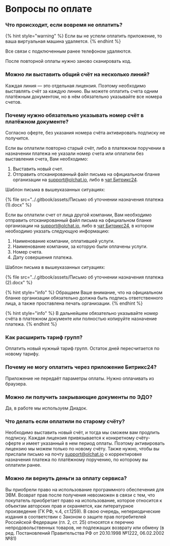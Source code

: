 # Вопросы по оплате

### Что происходит, если вовремя не оплатить?

{% hint style="warning" %}
Если вы не успели оплатить приложение, то ваша виртуальная машина удаляется.
{% endhint %}

Все связи с подключенным ранее телефоном удаляются.

После повторной оплаты нужно заново сканировать код.

### Можно ли выставить общий счёт на несколько линий?

Каждая линия — это отдельная лицензия. Поэтому необходимо выставлять счёт за каждую линию. Вы можете оплатить счета одним платёжным документом, но в нём обязательно указывайте все номера счетов.

### Почему нужно обязательно указывать номер счёт в платёжном документе?

Согласно оферте, без указания номера счёта активировать подписку не получится.

Если вы оплатили повторно старый счёт, либо в платежном поручении в назначении платежа не указали номер счета или оплатили без выставления счета, Вам необходимо:

1. Выставить новый счет.
2. Отправить отсканированный файл письма на официальном бланке организации на support@olchat.io, либо в [чат Битрикс24](https://auth2.bitrix24.net/oauth/select/?preset=im\&IM_DIALOG=networkLines7c380c91ab28dacab02d3af93fecdbf9).

Шаблон письма в вышеуказанных ситуациях:

{% file src="../.gitbook/assets/Письмо об уточнении назначения платежа (1).docx" %}

Если вы оплатили счет от лица другой компании, Вам необходимо отправить отсканированный файл письма на официальном бланке организации на support@olchat.io, либо в [чат Битрикс24](https://auth2.bitrix24.net/oauth/select/?preset=im\&IM_DIALOG=networkLines7c380c91ab28dacab02d3af93fecdbf9), в котором необходимо указать следующую информацию:

1. Наименование компании, оплатившей услуги.
2. Наименование компании, за которую были оплачены услуги.
3. Номер счета.
4. Дату совершения платежа.

Шаблон письма в вышеуказанных ситуациях:

{% file src="../.gitbook/assets/Письмо об уточнении назначения платежа (2).docx" %}

{% hint style="info" %}
Обращаем Ваше внимание, что на официальном бланке организации обязательно должна быть подпись ответственного лица, а также проставлена печать организации.
{% endhint %}

{% hint style="info" %}
В дальнейшем обязательно указывайте номер счёта в платежном документе или полностью копируйте назначение платежа.
{% endhint %}

### Как расширить тариф групп?

Оплатить новый нужный тариф групп. Остаток дней пересчитается по новому тарифу.

### Почему не могу оплатить через приложение Битрикс24?

Приложение не передаёт параметры оплаты. Нужно оплачивать из браузера.

### Можно ли получить закрывающие документы по ЭДО?

Да, в работе мы используем Диадок.

### Что делать если оплатили по старому счёту?

Необходимо выставить новый счёт, и тогда мы сможем вам продлить подписку. Каждая лицензия привязывается к конкретному счёту-оферте и имеет указанный в нем период оплаты. Поэтому активировать лицензию мы можем только по новому счёту. Также нужно, чтобы вы прислали письмо на почту support@olchat.io о корректировке назначения платежа по платёжному поручению, по которому вы оплатили ранее.

### Можно ли вернуть деньги за оплату сервиса?

Вы приобрели право на использование программного обеспечения для ЭВМ. Возврат прав после получения невозможен в связи с тем, что покупатель приобретает право на использование, которое относится к объектам авторских прав и охраняется, как литературное произведение (ГК РФ, ч.4, ст.1259). В свою очередь, непериодические издания в соответствии с Законом о защите прав потребителей Российской Федерации (гл. 2, ст. 25) относятся к перечню непродовольственных товаров, не подлежащих возврату или обмену (в ред. Постановлений Правительства РФ от 20.10.1998 №1222, 06.02.2002 №81)
